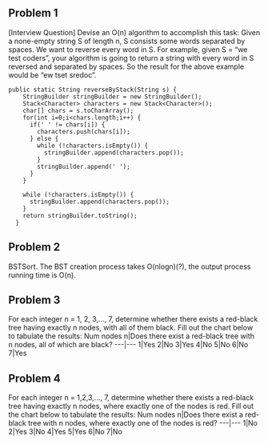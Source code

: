 ## Problem 1
[Interview Question] Devise an O(n) algorithm to accomplish this task:
Given a none-empty string S of length n, S consists some words separated by spaces. We want to reverse every word in S.
For example, given S = “we test coders”, your algorithm is going to return a string with every word in S reversed and separated by spaces. So the result for the above example would be “ew tset sredoc”.

    public static String reverseByStack(String s) {
        StringBuilder stringBuilder = new StringBuilder();
        Stack<Character> characters = new Stack<Character>();
        char[] chars = s.toCharArray();
        for(int i=0;i<chars.length;i++) {
          if(' ' != chars[i]) {
            characters.push(chars[i]);
          } else {
            while (!characters.isEmpty()) {
              stringBuilder.append(characters.pop());
            }
            stringBuilder.append(' ');
          }
        }

        while (!characters.isEmpty()) {
          stringBuilder.append(characters.pop());
        }
        return stringBuilder.toString();
      }

## Problem 2
BSTSort. The BST creation process takes O(nlogn)(?), the output process running time is O(n).

## Problem 3
For each integer n = 1, 2, 3,..., 7, determine whether there exists a red-black tree having exactly n nodes, with all of them black. Fill out the chart below to tabulate the results:
Num nodes n|Does there exist a red-black tree with n nodes, all of which are black?
---|---
1|Yes
2|No
3|Yes
4|No
5|No
6|No
7|Yes

## Problem 4
For each integer n = 1,2,3,..., 7, determine whether there exists a red-black tree having exactly n nodes, where exactly one of the nodes is red. Fill out the chart below to tabulate the results:
Num nodes n|Does there exist a red-black tree with n nodes, where exactly one of the nodes is red?
---|---
1|No
2|Yes
3|No
4|Yes
5|Yes
6|No
7|No

